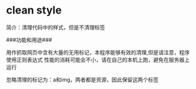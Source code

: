 clean style
===========

简介：清理代码中的样式，但是不清理标签

###功能和用途###

用作抓取网页中含有大量的无用标记，本程序能够有效的清理,但是请注意，程序使用正则表达式
性能的消耗可能会不小，请在自己的本机上跑，避免在服务器上运行

忽略清理的标记为：a和img，两者都是资源，因此保留这两个标签